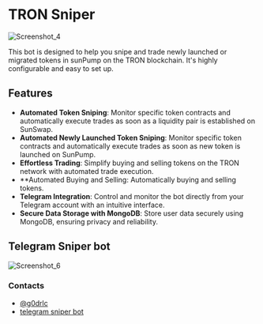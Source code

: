 # TRON Sniper
![Screenshot_4](https://github.com/user-attachments/assets/253342fc-65cf-426f-bf7e-7c7c10b2ecc6)

This bot is designed to help you snipe and trade newly launched or migrated tokens in sunPump on the TRON blockchain. It's highly configurable and easy to set up.

## Features

- **Automated Token Sniping**: Monitor specific token contracts and automatically execute trades as soon as a liquidity pair is established on SunSwap.
- **Automated Newly Launched Token Sniping**: Monitor specific token contracts and automatically execute trades as soon as new token is launched on SunPump.
- **Effortless Trading**: Simplify buying and selling tokens on the TRON network with automated trade execution.
- **Automated Buying and Selling: Automatically buying and selling tokens.
- **Telegram Integration**: Control and monitor the bot directly from your Telegram account with an intuitive interface.
- **Secure Data Storage with MongoDB**: Store user data securely using MongoDB, ensuring privacy and reliability.

## Telegram Sniper bot

![Screenshot_6](https://github.com/user-attachments/assets/7b8478b9-2cfb-417d-9cce-7d7a2f771233)

### Contacts

- [@g0drlc](https://t.me/g0drlc)
- [telegram sniper bot](https://t.me/g0drlc_tron_bot)
